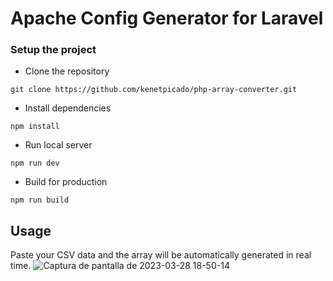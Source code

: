 # Apache Config Generator for Laravel

### Setup the project

- Clone the repository
```shell
git clone https://github.com/kenetpicado/php-array-converter.git
```

- Install dependencies

```shell
npm install
```

- Run local server
```
npm run dev
```

- Build for production
```
npm run build
```

## Usage
Paste your CSV data and the array will be automatically generated in real time.
![Captura de pantalla de 2023-03-28 18-50-14](https://user-images.githubusercontent.com/83382624/228399432-7c68b5b7-69f7-4e35-8ea6-7f3c8e5fcab3.png)
